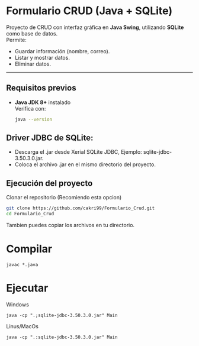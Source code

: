 # Formulario CRUD (Java + SQLite)

Proyecto de CRUD con interfaz gráfica en **Java Swing**, utilizando **SQLite** como base de datos.  
Permite:
- Guardar información (nombre, correo).
- Listar y mostrar datos.
- Eliminar datos.

---

## Requisitos previos
- **Java JDK 8+** instalado  
  Verifica con:
  ```bash
  java --version

## Driver JDBC de SQLite:
- Descarga el .jar desde Xerial SQLite JDBC, Ejemplo: sqlite-jdbc-3.50.3.0.jar.
- Coloca el archivo .jar en el mismo directorio del proyecto.

## Ejecución del proyecto

Clonar el repositorio (Recomiendo esta opcion)
```bash
git clone https://github.com/cakri99/Formulario_Crud.git
cd Formulario_Crud
```
Tambien puedes copiar los archivos en tu directorio.

# Compilar

```
javac *.java
```

# Ejecutar

Windows
```
java -cp ".;sqlite-jdbc-3.50.3.0.jar" Main
```

Linus/MacOs
```
java -cp ".:sqlite-jdbc-3.50.3.0.jar" Main
```
